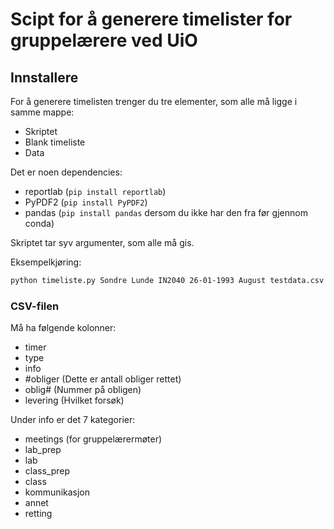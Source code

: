 # Scipt for å generere timelister for gruppelærere ved UiO

## Innstallere

For å generere timelisten trenger du tre elementer, som alle må ligge i samme mappe:

- Skriptet
- Blank timeliste
- Data

Det er noen dependencies:
- reportlab (`pip install reportlab`)
- PyPDF2 (`pip install PyPDF2`)
- pandas (`pip install pandas` dersom du ikke har den fra før gjennom conda)

Skriptet tar syv argumenter, som alle må gis.

Eksempelkjøring:
```bash
python timeliste.py Sondre Lunde IN2040 26-01-1993 August testdata.csv
```

### CSV-filen

Må ha følgende kolonner:
- timer
- type
- info
- #obliger (Dette er antall obliger rettet)
- oblig#   (Nummer på obligen)
- levering (Hvilket forsøk)

Under info er det 7 kategorier:
- meetings (for gruppelærermøter)
- lab_prep
- lab
- class_prep
- class
- kommunikasjon
- annet
- retting
